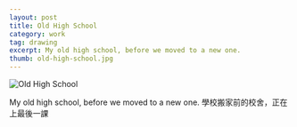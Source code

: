 ```yaml
---
layout: post
title: Old High School
category: work
tag: drawing
excerpt: My old high school, before we moved to a new one.
thumb: old-high-school.jpg
---
```



<p><img src="{{ site.file }}/work/old_high_school.jpg" alt="Old High School"></p>

<p lang=zh>My old high school, before we moved to a new one. 學校搬家前的校舍，正在上最後一課</p>
